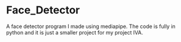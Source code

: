# Face_Detector
A face detector program I made using mediapipe. The code is fully in python and it is just a smaller project for my project IVA.
